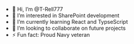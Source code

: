 - 👋 Hi, I’m @T-Rell777
- 👀 I’m interested in SharePoint development 
- 🌱 I’m currently learning React and TypseScript
- 💞️ I’m looking to collaborate on future projects
- ⚡ Fun fact: Proud Navy veteran

<!---
T-Rell777/T-Rell777 is a ✨ special ✨ repository because its `README.md` (this file) appears on your GitHub profile.
You can click the Preview link to take a look at your changes.
--->
